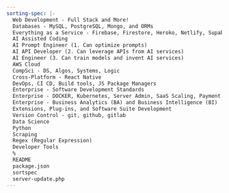 ```yaml
---
sorting-spec: |-
  Web Development - Full Stack and More!
  Databases - MySQL, PostgreSQL, Mongo, and ORMs
  Everything as a Service - Firebase, Firestore, Heroko, Netlify, Supabase, Vercel, etc
  AI Assisted Coding
  AI Prompt Engineer (1. Can optimize prompts)
  AI API Developer (2. Can leverage APIs from AI services)
  AI Engineer (3. Can train models and invent AI services)
  AWS Cloud
  CompSci - DS, Algos, Systems, Logic
  Cross-Platform - React Native
  DevOps, CI CD, Build tools, JS Package Managers
  Enterprise - Software Development Standards
  Enterprise - DOCKER, Kubernetes, Server Admin, SaaS Scaling, Payment Systems
  Enterprise - Business Analytics (BA) and Business Intelligence (BI)
  Extensions, Plug-ins, and Software Suite Development
  Version Control - git, github, gitlab
  Data Science
  Python
  Scraping
  Regex (Regular Expression)
  Developer Tools
  %
  README
  package.json
  sortspec
  server-update.php
---
```

